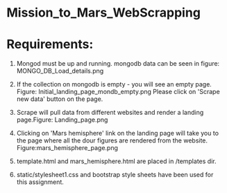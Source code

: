 # Mission_to_Mars_WebScrapping

Requirements:
============
1) Mongod must be up and running.
mongodb data can be seen in figure: MONGO_DB_Load_details.png
2) If the collection on mongodb is empty - you will see an empty page. Figure: Initial_landing_page_mondb_empty.png
Please click on 'Scrape new data' button on the page.
3) Scrape will pull data from different websites and render a landing page.Figure: Landing_page.png
4) Clicking on 'Mars hemisphere' link on the landing page will take you to the page where
all the dour figures are rendered from the website. Figure:mars_hemisphere_page.png

5) template.html and mars_hemisphere.html are placed in /templates dir.
6) static/stylesheet1.css  and bootstrap style sheets have been used for this assignment.
